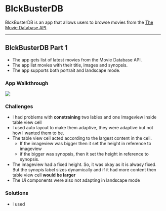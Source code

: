 # BlckBusterDB

BlckBusterDB is an app that allows users to browse movies from the [The Movie Database API](http://docs.themoviedb.apiary.io/#).

<!--- 📝 `NOTE - PASTE PART 2 SNIPPET HERE:` Paste the README template for part 2 of this assignment here at the top. This will show a history of your development process, which users stories you completed and how your app looked and functioned at each step. --->

---

## BlckBusterDB Part 1
<!---
### User Stories
`TODO://` In the **User Stories section below**, add an `x` in the `-[ ]` like this `- [x]` for any user story you complete. (🚫 Remove this paragraph after checking off completed user stories) --->

<!---
#### REQUIRED (10pts)
- [ ] (2pts) User sees an app icon on the home screen and a styled launch screen.
- [ ] (5pts) User can view and scroll through a list of movies now playing in theaters.
- [ ] (3pts) User can view the movie poster image for each movie. --->

<!---
#### BONUS
- [ ] (2pt) User can view the app on various device sizes and orientations.
- [ ] (1pt) Run your app on a real device. --->
- The app gets list of latest movies from the Movie Database API. 
- The app list movies with their title, images and synopsis.
- The app supports both portrait and landscape mode.

### App Walkthrough
<!--- <img src="YOUR_GIF_URL_HERE" width=250><br> --->
![](ezgif.com-video-to-gif.gif)

### Challenges
- I had problems with **constraining** two lables and one Imageview inside table view cell
- I used auto layout to make them adaptive, they were adaptive but not how I wanted them to be. 
- The table view cell acted according to the largest content in the cell.
    - If the imageview was bigger then it set the height in reference to imageview
    - if the bigger was synopsis, then it set the height in reference to synopsis.
- The imageview had a fixed height. So, it was okay as it is alwasy fixed. But the synopis label sizes dynamically and if it had more content then table view cell       **would be larger**
- The Ui components were also not adapting in landscape mode 

### Solutions
- I used 
